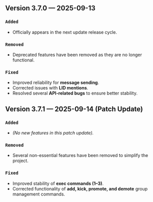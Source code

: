 ## Version 3.7.0 — 2025-09-13

### `Added`
- Officially appears in the next update release cycle.

### `Removed`
- Deprecated features have been removed as they are no longer functional.

### `Fixed`
- Improved reliability for **message sending**.
- Corrected issues with **LID mentions**.
- Resolved several **API-related bugs** to ensure better stability.

## Version 3.7.1 — 2025-09-14 (Patch Update)

### `Added`
- *(No new features in this patch update).*

### `Removed`
- Several non-essential features have been removed to simplify the project.

### `Fixed`
- Improved stability of **exec commands (1–3)**.
- Corrected functionality of **add, kick, promote, and demote** group management commands.
